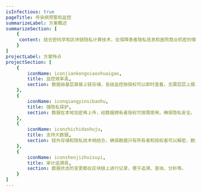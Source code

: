 ```yaml
---
isInfectious: true
pageTitle: 传染病预警和监控
summarizeLabel: 方案概述
summarizeSection: [
    {
     content: 结合密码学和区块链隐私计算技术，在保障患者隐私信息和医院商业机密的情况下，建设由各基层医院、社区、CDC和卫健委等联合组成的联盟链，提升基层医院传染病特征和疑似数据上报的准确性、实时性，和疾控中心进行控制和处理的及时性，打造由政府部门主导，多中心协同参与的传染病联防联控新模式。
    }
]
projectLabel: 方案特点
projectSection: [
    {
        iconName: iconjiankongxiaoshuaigao,
        title: 监控效率高,
        section: 数据由基层直接上链存储，各级监控按授权可以即时查看，无需层层上报。
    },
    {
        iconName: iconqiangyinsibaohu,
        title: 强隐私保护,
        section: 数据在本地加密再上传，经数据拥有者授权可按需使用，确保隐私安全。
    },
    {
        iconName: iconzhichidashuju,
        title: 支持大数据,
        section: 链外存储和隐私技术相结合，确保数据只有所有者和授权者可以解密，数据的存储方无法查看。
    },
    {
        iconName: iconshenjizhuisuyi,
        title: 审计追溯易,
        section: 数据状态的变更都在区块链上进行记录，便于追溯、查询、分析等。
    }
]
---
```

